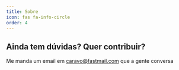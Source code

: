 ```yaml
---
title: Sobre
icon: fas fa-info-circle
order: 4
---
```


## Ainda tem dúvidas? Quer contribuir?

Me manda um email em caravo@fastmail.com que a gente conversa
